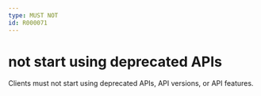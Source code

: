 ```yaml
---
type: MUST NOT
id: R000071
---
```


# not start using deprecated APIs

Clients must not start using deprecated APIs, API versions, or API features.
